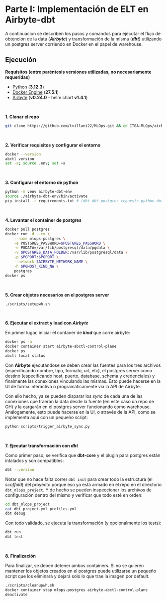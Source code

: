 # Parte I: Implementación de ELT en Airbyte-dbt

A continuacion se describen los pasos y comandos para ejecutar el flujo de obtención de la data (***Airbyte***) y transformación de la misma (***dbt***) utilizando un postgres server corriendo en Docker en el papel de warehouse.

## Ejecución

**Requisitos (entre paréntesis versiones utilizadas, no necesariamente requeridas)** 

- [Python](https://www.python.org) (**3.12.3**)
- [Docker Engine](https://docs.docker.com/engine/) (**27.5.1**)
- [Airbyte](https://airbyte.com) (**v0.24.0** - helm chart **v1.4.1**)

<br/>

**1. Clonar el repo**<br>
```bash
git clone https://github.com/tvillani22/MLOps.git && cd ITBA-MLOps/airbyte-dbt
```

<br/>

**2. Verificar requisitos y configurar el entorno**<br>
```bash
docker --version
abctl version
set -a; source .env; set +a
```

<br/>

**3. Configurar el entorno de python**<br>
```bash
python -m venv airbyte-dbt-env
source ./airbyte-dbt-env/bin/activate
pip install -r requirements.txt # (dbt dbt-postgres requests python-dotenv)
```

<br/>

**4. Levantar el container de postgres**<br>
```bash
docker pull postgres
docker run -d --rm \
    --name mlops-postgres \
    -e POSTGRES_PASSWORD=$POSTGRES_PASSWORD \
    -e PGDATA=/var/lib/postgresql/data/pgdata \
    -v $POSTGRES_DATA_FOLDER:/var/lib/postgresql/data \
    -p $PGPORT:$PGPORT \
    --network $AIRBYTE_NETWORK_NAME \
    -h $PGHOST_KIND_NW \
    postgres
docker ps
```

<br/>

**5. Crear objetos necesarios en el postgres server**<br>

```bash
./scripts/setupwh.sh
```

<br/>

**6. Ejecutar el extract y load con *Airbyte***

En primer lugar, iniciar el contaner de ***kind*** que corre airbyte:
```bash
docker ps -a
docker container start airbyte-abctl-control-plane
docker ps
abctl local status
```

Con **Airbyte** ejecutándose se deben crear las fuentes para los tres archivos (especificando nombre, tipo, formato, url, etc), el postgres server como destino (especificando host, puerto, database, schema y credenciales) y finalmente las conexiones vinculando las mismas. Esto puede hacerse en la UI de forma interactiva o programáticamente via la API de Airbyte.

Con ello hecho, ya se pueden disparar los *sync* de cada una de las conexiones que traerán la data desde la fuente (en este caso un repo de GH) y la cargarán en el postgres server funcionando como warehouse. Análogamente, esto puede hacerse en la UI, o através de la API, como se implementa aquí con un pequeño script:

```bash
python scripts/trigger_airbyte_sync.py
```

<br/>

**7. Ejecutar transformación con *dbt***<br>

Como primer paso, se verifica que  **dbt-core** y el plugin para postgres están intalados y son compatibles:

```bash
dbt --version
```

Notar que no hace falta correr `dbt init` para crear todo la estructura (el *scaffold*) del proyecto porque eso ya está armado en el repo en el directorio `dbt_mlops_project`. Y de hecho se pueden inspeccionar los archivos de configuración dentro del mismo y verificar que todo esté en orden:

```bash
cd dbt_mlops_project
cat dbt_project.yml profiles.yml
dbt debug
```

Con todo validado, se ejecuta la transformación (y opcionalmente los tests):

```bash
dbt run
dbt test 
```

<br/>

**8. Finalización**<br>

Para finalizar, se deben detener ambos containers. Si no se quieren mantener los objetos creados en el postgres puede utilizarse un pequeño script que los eliminará y dejará solo lo que trae la imagen por default. 

```bash
./scripts/cleanupwh.sh
docker container stop mlops-postgres airbyte-abctl-control-plane
deactivate
```
